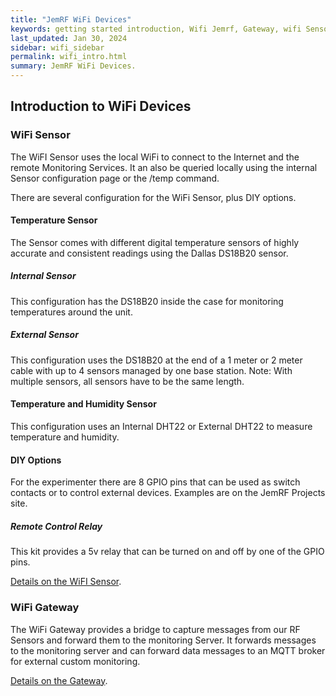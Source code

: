 ```yaml
---
title: "JemRF WiFi Devices"
keywords: getting started introduction, Wifi Jemrf, Gateway, wifi Sensor
last_updated: Jan 30, 2024
sidebar: wifi_sidebar
permalink: wifi_intro.html
summary: JemRF WiFi Devices.
---
```


## Introduction to WiFi Devices

### WiFi Sensor
The WiFI Sensor uses the local WiFi to connect to the Internet and the remote Monitoring Services.  It an also be queried locally using the internal Sensor configuration page or the /temp command.

There are several configuration for the WiFi Sensor, plus DIY options.
#### Temperature Sensor
The Sensor comes with different digital temperature sensors of highly accurate and consistent readings using the Dallas DS18B20 sensor.
##### Internal Sensor
This configuration has the DS18B20 inside the case for monitoring temperatures around the unit.
##### External Sensor
This configuration uses the DS18B20 at the end of a 1 meter or 2 meter cable with up to 4 sensors managed by one base station.  Note: With multiple sensors, all sensors have to be the same length.
#### Temperature and Humidity Sensor
This configuration uses an Internal DHT22 or External DHT22 to measure temperature and humidity.
#### DIY Options
For the experimenter there are 8 GPIO pins that can be used as switch contacts or to control external devices. Examples are on the JemRF Projects site.
##### Remote Control Relay
This kit provides a 5v relay that can be turned on and off by one of the GPIO pins.

[Details on the WiFI Sensor](wifi_iot.html).

### WiFi Gateway
The WiFi Gateway provides a bridge to capture messages from our RF Sensors and forward them to the monitoring Server.
It forwards messages to the monitoring server and can forward data messages to an MQTT broker for external custom monitoring.

[Details on the Gateway](wifi-rf-relay.html).

